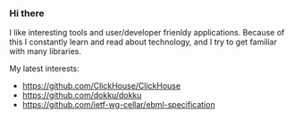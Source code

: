 ### Hi there

I like interesting tools and user/developer frienldy applications. Because of this I constantly learn and read about technology, and I try to get familiar with many libraries.

My latest interests:
- https://github.com/ClickHouse/ClickHouse
- https://github.com/dokku/dokku
- https://github.com/ietf-wg-cellar/ebml-specification

<!--
**nerg4l/nerg4l** is a ✨ _special_ ✨ repository because its `README.md` (this file) appears on your GitHub profile.

Here are some ideas to get you started:

- 🔭 I’m currently working on ...
- 🌱 I’m currently learning ...
- 👯 I’m looking to collaborate on ...
- 🤔 I’m looking for help with ...
- 💬 Ask me about ...
- 📫 How to reach me: ...
- 😄 Pronouns: ...
- ⚡ Fun fact: ...
-->
